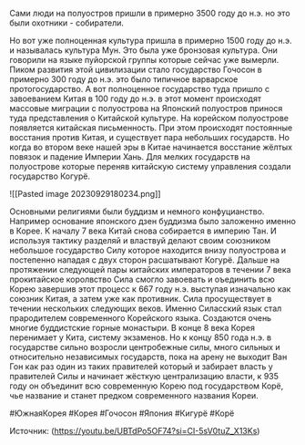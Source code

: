 Сами люди на полуостров пришли в примерно 3500 году до н.э. но это были охотники - собиратели. 

Но вот уже полноценная культура пришла в примерно 1500 году до н.э. и называлась культура Мун. Это была уже бронзовая культура. Они говорили на языке пуйорской группы которые сейчас уже вымерли. Пиком развития этой цивилизации стало государство Гочосон в примерно 300 году до н.э. это было типичное варварское протогосударство. А вот полноценное государство туда пришло с завоеванием Китая в 100 году до н.э. в этот момент происходят массовые миграции с полуострова на Японский полуостров принося туда представления о Китайской культуре.
На корейском полуострове появляется китайская письменность. При этом происходят постоянные восстания против Китая, и существует пара небольших государств.
Но когда во втором веке нашей эры в Китае начинается восстание жёлтых повязок и падение Империи Хань. Для мелких государств на полуострове которые переняв китайскую систему управления создали государство Когурё.

![[Pasted image 20230929180234.png]]

Основными религиями были буддизм и немного конфуцианство. Например основание японского дзен буддизма было заложенно именно в Корее. 
К началу 7 века Китай снова собирается в империю Тан. И используя тактику разделяй и властвуй делают своим союзником небольшое государство Силу которое находится внизу полуострова и  постепенно нападая с двух сторон расшатывают Когурё.
Дальше на протяжении следующей пары китайских императоров в течении 7 века прокитайское королвство Сила смогло завоевать и оъединить всю Корею завершив этот процесс к 667 году н.э. выступая изначально как союзник Китая, а затем уже как противник. Сила просуществует в течении нескольких следующих веков. Именно Силасский язык стал прародителем современного Корейского языка. Создаются очень многие буддистские горные монастыри. В конце 8 века Корея перенимает у Кита, систему экзаменов. 
Но к концу 850 года н.э. в государстве сильно возросли центробежные силы, много сильных и относительно независимых государств, пока на арену не выходит Ван Гон как раз один из таких правителей который и забирает власть у правителей Силы и начинает жёсткую централизацию власти, к 935 году он объединит всю современную Корею под государством Корё, чье название и станет предком современного названия Кореи.


#ЮжнаяКорея #Корея #Гочосон #Япония #Кигурё #Корё

Источник: (https://youtu.be/UBTdPo5OF74?si=CI-5sV0tuZ_X13Ks)